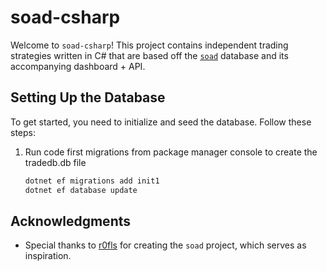 # soad-csharp

Welcome to `soad-csharp`! This project contains independent trading strategies written in C# that are based off the [`soad`](https://github.com/r0fls/soad) database and its accompanying dashboard + API.


## Setting Up the Database

To get started, you need to initialize and seed the database. Follow these steps:

1. Run code first migrations from package manager console to create the tradedb.db file
    
    ```bash
    dotnet ef migrations add init1
    dotnet ef database update
    ```
   
## Acknowledgments 

   * Special thanks to [r0fls](https://github.com/r0fls) for creating the `soad` project, which serves as inspiration.  